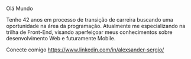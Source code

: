 Olá Mundo

Tenho 42 anos em processo de transição de carreira buscando uma oportunidade na área da programação.
Atualmente me especializando na trilha de Front-End, visando aperfeiçoar meus conhecimentos sobre desenvolvimento Web e futuramente Mobile.

Conecte comigo https://www.linkedin.com/in/alexsander-sergio/